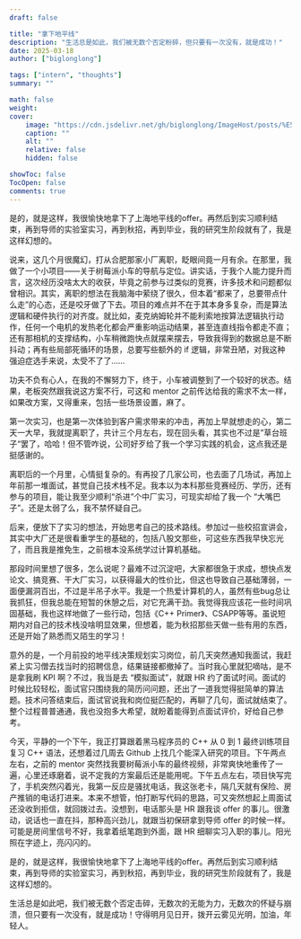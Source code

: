 ```yaml
---
draft: false

title: "拿下地平线"
description: "生活总是如此，我们被无数个否定粉碎，但只要有一次没有，就是成功！"
date: 2025-03-18
author: ["biglonglong"]

tags: ["intern", "thoughts"]
summary: ""

math: false
weight:
cover:
    image: "https://cdn.jsdelivr.net/gh/biglonglong/ImageHost/posts/%E5%9C%B0%E5%B9%B3%E7%BA%BF%E5%AE%9E%E4%B9%A0Offer.jpg"
    caption: ""
    alt: ""
    relative: false
    hidden: false

showToc: false
TocOpen: false
comments: true
---
```


是的，就是这样，我很愉快地拿下了上海地平线的offer。再然后到实习顺利结束，再到导师的实验室实习，再到秋招，再到毕业，我的研究生阶段就有了，我是这样幻想的。

说来，这几个月很魔幻，打从合肥那家小厂离职，眨眼间竟一月有余。在那里，我做了一个小项目——关于树莓派小车的导航与定位。讲实话，于我个人能力提升而言，这次经历没啥太大的收获，毕竟之前参与过类似的竞赛，许多技术和问题都似曾相识。其实，离职的想法在我脑海中萦绕了很久，但本着“都来了，总要带点什么走”的心态，还是咬牙做了下去。项目的难点并不在于其本身多复杂，而是算法逻辑和硬件执行的对齐度。就比如，麦克纳姆轮并不能利索地按算法逻辑执行动作，任何一个电机的发热老化都会严重影响运动结果，甚至连直线指令都走不直；还有那相机的支撑结构，小车稍微跑快点就摆来摆去，导致我得到的数据总是不断抖动；再有些局部死循环的场景，总要写些额外的 if 逻辑，非常丑陋，对我这种强迫症选手来说，太受不了了……

功夫不负有心人，在我的不懈努力下，终于，小车被调整到了一个较好的状态。结果，老板突然跟我说这方案不行，可这和 mentor 之前传达给我的需求不太一样，如果改方案，又得重来，包括一些场景设置，麻了。

第一次实习，也是第一次体验到客户需求带来的冲击，再加上早就想走的心，第二天一大早，我就提离职了，共计三个月左右，现在回头看，其实也不过是”草台班子“罢了，哈哈！但不管咋说，公司好歹给了我一个学习实践的机会，这点我还是挺感谢的。

离职后的一个月里，心情挺复杂的。有再投了几家公司，也去面了几场试，再加上年前那一堆面试，甚觉自己技术栈不足。我本以为本科那些竞赛经历、学历，还有参与的项目，能让我至少顺利“杀进”个中厂实习，可现实却给了我一个 “大嘴巴子”。还是太弱了么，我不禁怀疑自己。

后来，便放下了实习的想法，开始思考自己的技术路线。参加过一些校招宣讲会，其实中大厂还是很看重学生的基础的，包括八股文那些，可这些东西我早快忘光了，而且我是推免生，之前根本没系统学过计算机基础。

那段时间里想了很多，怎么说呢？最难不过沉淀吧，大家都很急于求成，想快点发论文、搞竞赛、干大厂实习，以获得最大的性价比，但这也导致自己基础薄弱，一面便漏洞百出，不过是半吊子水平。我是一个热爱计算机的人，虽然有些bug总让我抓狂，但我总能在短暂的休憩之后，对它充满干劲。我觉得我应该花一些时间巩固基础，我也这样地做了一些行动，包括《C++ Primer》、CSAPP等等。虽说短期内对自己的技术栈没啥明显效果，但想着，能为秋招那些天做一些有用的东西，还是开始了熟悉而又陌生的学习！

意外的是，一个月前投的地平线决策规划实习岗位，前几天突然通知我面试，我赶紧上实习僧去找当时的招聘信息，结果链接都撤掉了。当时我心里就犯嘀咕，是不是拿我刷 KPI 啊？不过，我当是去 “模拟面试”，就跟 HR 约了面试时间。面试的时候比较轻松，面试官只围绕我的简历问问题，还出了一道我觉得挺简单的算法题。技术问答结束后，面试官说我和岗位挺匹配的，再聊了几句，面试就结束了。整个过程普普通通，我也没抱多大希望，就盼着能得到点面试评价，好给自己参考。

今天，平静的一个下午，我正打算跟着黑马程序员的 C++ 从 0 到 1 最终训练项目复习 C++ 语法，还想着过几周去 Github 上找几个能深入研究的项目。下午两点左右，之前的 mentor 突然找我要树莓派小车的最终视频，非常爽快地重传了一遍，心里还琢磨着，说不定我的方案最后还是能用呢。下午五点左右，项目快写完了，手机突然闪着光，我第一反应是骚扰电话，我这张老卡，隔几天就有保险、房产推销的电话打进来。本来不想管，怕打断写代码的思路，可又突然想起上周面试还没收到拒信，就回拨过去。没想到，电话那头是 HR 跟我谈 offer 的事儿。很激动，说话也一直在抖，那种高兴劲儿，就跟当初保研拿到导师 offer 的时候一样。可能是房间里信号不好，我拿着纸笔跑到外面，跟 HR 细聊实习入职的事儿。阳光照在字迹上，亮闪闪的。

是的，就是这样，我很愉快地拿下了上海地平线的offer。再然后到实习顺利结束，再到导师的实验室实习，再到秋招，再到毕业，我的研究生阶段就有了，我是这样幻想的。

生活总是如此吧，我们被无数个否定击碎，无数次的无能为力，无数次的怀疑与崩溃，但只要有一次没有，就是成功！守得明月见日开，拨开云雾见光明，加油，年轻人。